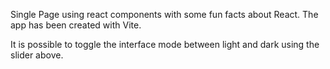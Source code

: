 Single Page using react components with some fun facts about React. The app has been created with Vite.

It is possible to toggle the interface mode between light and dark using the slider above.
